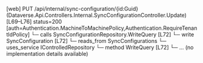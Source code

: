 [web] PUT /api/internal/sync-configuration/{id:Guid}  (Dataverse.Api.Controllers.Internal.SyncConfigurationController.Update)  [L69–L76] status=200 [auth=Authentication.MachineToMachinePolicy,Authentication.RequireTenantIdPolicy]
  └─ calls SyncConfigurationRepository.WriteQuery [L72]
  └─ write SyncConfiguration [L72]
    └─ reads_from SyncConfigurations
  └─ uses_service IControlledRepository<SyncConfiguration>
    └─ method WriteQuery [L72]
      └─ ... (no implementation details available)

